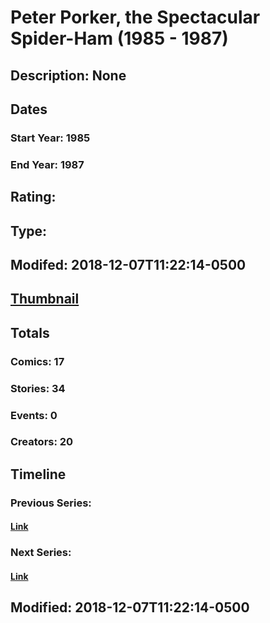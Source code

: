 # Peter Porker, the Spectacular Spider-Ham (1985 - 1987)
## Description: None
## Dates
### Start Year: 1985
### End Year: 1987
## Rating: 
## Type: 
## Modifed: 2018-12-07T11:22:14-0500
## [Thumbnail](http://i.annihil.us/u/prod/marvel/i/mg/c/80/5c0a9e2d9d4d5.jpg)
## Totals
### Comics: 17
### Stories: 34
### Events: 0
### Creators: 20
## Timeline
### Previous Series: 
#### [Link]()
### Next Series: 
#### [Link]()
## Modified: 2018-12-07T11:22:14-0500